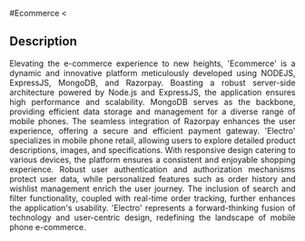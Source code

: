 #Ecommerce
<

## Description 

<p align="justify">Elevating the e-commerce experience to new heights, 'Ecommerce' is a dynamic and innovative platform meticulously developed using NODEJS, ExpressJS, MongoDB, and Razorpay. Boasting a robust server-side architecture powered by Node.js and ExpressJS, the application ensures high performance and scalability. MongoDB serves as the backbone, providing efficient data storage and management for a diverse range of mobile phones. The seamless integration of Razorpay enhances the user experience, offering a secure and efficient payment gateway. 'Electro' specializes in mobile phone retail, allowing users to explore detailed product descriptions, images, and specifications. With responsive design catering to various devices, the platform ensures a consistent and enjoyable shopping experience. Robust user authentication and authorization mechanisms protect user data, while personalized features such as order history and wishlist management enrich the user journey. The inclusion of search and filter functionality, coupled with real-time order tracking, further enhances the application's usability. 'Electro' represents a forward-thinking fusion of technology and user-centric design, redefining the landscape of mobile phone e-commerce.</p>
